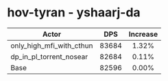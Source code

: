 # hov-tyran - yshaarj-da
| Actor | DPS | Increase |
|---|:---:|:---:|
|only_high_mfi_with_cthun|83684|1.32%|
|dp_in_pl_torrent_nosear|82684|0.11%|
|Base|82596|0.00%|
